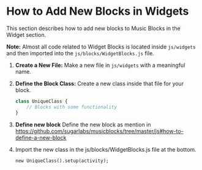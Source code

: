 # How to Add New Blocks in Widgets

This section describes how to add new blocks to Music Blocks in the Widget section.

**Note:** Almost all code related to Widget Blocks is located inside `js/widgets` and then imported into the `js/blocks/WidgetBlocks.js` file.

1. **Create a New File:**
   Make a new file in `js/widgets` with a meaningful name.

2. **Define the Block Class:**
   Create a new class inside that file for your block.
   ```javascript
   class UniqueClass {
       // Blocks with some functionality  
   }
   ```
3.  **Define new block**
   Define the new block as mention in https://github.com/sugarlabs/musicblocks/tree/master/js#how-to-define-a-new-block

4. Import the new class in the js/blocks/WidgetBlocks.js file at the bottom.
    ```
    new UniqueClass().setup(activity);

    ```